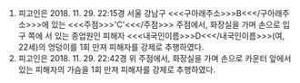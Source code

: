1. 피고인은 2018. 11. 29. 22:15경 서울 강남구 <<<구아래주소>>>B<<</구아래주소>>>에 있는 <<<주점>>>'C'<<</주점>>> 주점에서, 화장실을 가며 손으로 입구 쪽에 서 있는 종업원인 피해자 <<<내국인이름>>>D<<</내국인이름>>>(여, 22세)의 엉덩이를 1회 만져 피해자를 강제로 추행하였다.
2. 피고인은 2018. 11. 29. 22:42경 위 주점에서, 화장실을 가며 손으로 카운터 앞에서있는 피해자의 가슴을 1회 만져 피해자를 강제로 추행하였다.